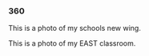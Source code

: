 ### 360

This is a photo of my schools new wing.
<script src="//360.vizor.io/scripts/embed.js" data-vizorurl="//360.vizor.io/embed/v/8kjww" ></script>

This is a photo of my EAST classroom.
<script src="//360.vizor.io/scripts/embed.js" data-vizorurl="https://360.vizor.io/embed/v/aea90" ></script>

